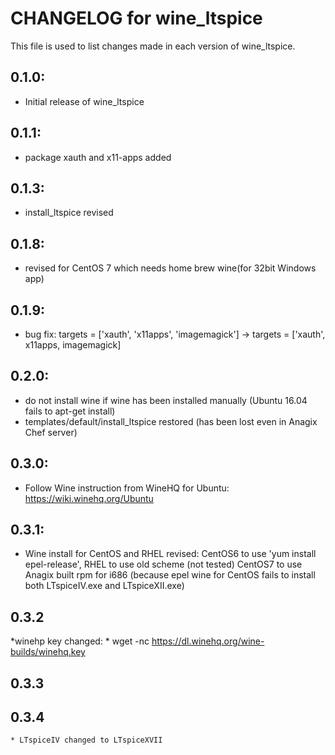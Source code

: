 # CHANGELOG for wine_ltspice
	
This file is used to list changes made in each version of wine_ltspice.

## 0.1.0:
* Initial release of wine_ltspice

## 0.1.1:
* package xauth and x11-apps added	
	
## 0.1.3:
* install_ltspice revised	

## 0.1.8:
*  revised for CentOS 7 which needs home brew wine(for 32bit Windows app)
## 0.1.9:
* bug fix: targets = ['xauth', 'x11apps', 'imagemagick'] -> targets = ['xauth', x11apps, imagemagick]	
## 0.2.0:
* do not install wine if wine has been installed manually (Ubuntu 16.04 fails to apt-get install)
* templates/default/install_ltspice restored (has been lost even in Anagix Chef server)
## 0.3.0:
* Follow Wine instruction from WineHQ for Ubuntu: https://wiki.winehq.org/Ubuntu
## 0.3.1:
* Wine install for CentOS and RHEL revised:
   CentOS6 to use 'yum install epel-release', RHEL to use old scheme (not tested)
	CentOS7 to use Anagix built rpm for i686 (because epel wine for CentOS fails to install both LTspiceIV.exe and LTspiceXII.exe)
## 0.3.2
*winehp key changed:
	* wget -nc https://dl.winehq.org/wine-builds/winehq.key
## 0.3.3
## 0.3.4
	* LTspiceIV changed to LTspiceXVII
